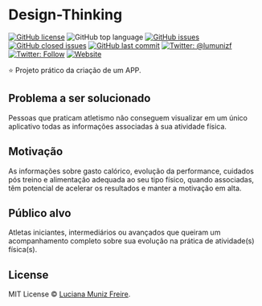 # Design-Thinking

[![GitHub license](https://img.shields.io/github/license/lumunizf/Design-Thinking)](https://github.com/lumunizf/Design-Thinking/blob/master/LICENSE)
![GitHub top language](https://img.shields.io/github/languages/top/lumunizf/Design-Thinking)
[![GitHub issues](https://img.shields.io/github/issues/lumunizf/Design-Thinking)](https://github.com/lumunizf/Design-Thinking/issues) 
[![GitHub closed issues](https://img.shields.io/github/issues-closed/lumunizf/Design-Thinking)](https://img.shields.io/github/issues-closed/lumunizf/Design-Thinking)
[![GitHub last commit](https://img.shields.io/github/last-commit/lumunizf/Design-Thinking)](https://github.com/lumunizf/Design-Thinking/commits/master)
[![Twitter: @lumunizf](https://img.shields.io/badge/Twitter-@lumunizf-blueviolet.svg?style=flat)](https://twitter.com/lumunizf) 
[![Twitter: Follow](https://img.shields.io/twitter/follow/lumunizf?label=Follow&style=flat)](https://twitter.com/lumunizf) 
[![Website](https://img.shields.io/website?url=https://medium.com/@lumunizf)](https://medium.com/@lumunizf)

:star: Projeto prático da criação de um APP.

## Problema a ser solucionado

Pessoas que praticam atletismo não conseguem visualizar em um único aplicativo todas as informações associadas à sua atividade física.

## Motivação

As informações sobre gasto calórico, evolução da performance, cuidados pós treino e alimentação adequada ao seu tipo físico, quando associadas, têm potencial de acelerar os resultados e manter a motivação em alta.

## Público alvo

Atletas iniciantes, intermediários ou avançados que queiram um acompanhamento completo sobre sua evolução na prática de atividade(s) física(s).

## License

MIT License © [Luciana Muniz Freire](https://br.linkedin.com/in/lumunizf).
